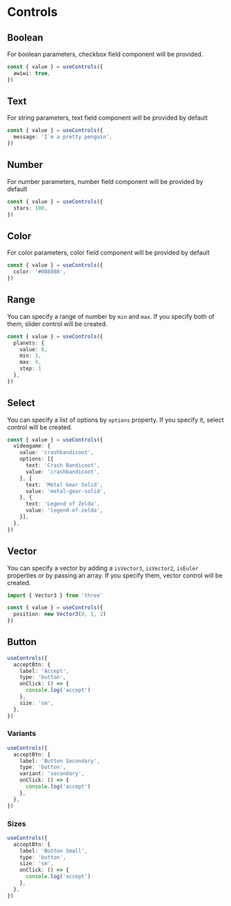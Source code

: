 # Controls

## Boolean

For boolean parameters, checkbox field component will be provided.

```ts
const { value } = useControls({
  awiwi: true,
})
```

<BooleanDemo/>

## Text

For string parameters, text field component will be provided by default

```ts
const { value } = useControls({
  message: 'I`m a pretty penguin',
})
```

<TextDemo/>

## Number

For number parameters, number field component will be provided by default

```ts
const { value } = useControls({
  stars: 100,
})
```

<NumberDemo/>

## Color

For color parameters, color field component will be provided by default

```ts
const { value } = useControls({
  color: '#008080',
})
```

<ColorDemo/>

## Range

You can specify a range of number by `min` and `max`. If you specify both of them, slider control will be created.

```ts
const { value } = useControls({
  planets: {
    value: 8,
    min: 1,
    max: 9,
    step: 1
  },
})
```

<RangeDemo/>

## Select

You can specify a list of options by `options` property. If you specify it, select control will be created.

```ts
const { value } = useControls({
  videogame: {
    value: 'crashbandicoot',
    options: [{
      text: 'Crash Bandicoot',
      value: 'crashbandicoot',
    }, {
      text: 'Metal Gear Solid',
      value: 'metal-gear-solid',
    }, {
      text: 'Legend of Zelda',
      value: 'legend-of-zelda',
    }],
  },
})
```

<SelectDemo/>

## Vector

You can specify a vector by adding a `isVector3`, `isVector2`, `isEuler` properties or by passing an array. If you specify them, vector control will be created.

```ts
import { Vector3 } from 'three'

const { value } = useControls({
  position: new Vector3(0, 1, 2)
})
```

<Vector3Demo/>

## Button

```ts
useControls({
  acceptBtn: {
    label: 'Accept',
    type: 'button',
    onClick: () => {
      console.log('accept')
    },
    size: 'sm',
  },
})
```
<ButtonDemo/>

### Variants

```ts
useControls({
  acceptBtn: {
    label: 'Button Secondary',
    type: 'button',
    variant: 'secondary',
    onClick: () => {
      console.log('accept')
    },
  },
})
```

<ButtonVariantDemo/>

### Sizes

```ts
useControls({
  acceptBtn: {
    label: 'Button Small',
    type: 'button',
    size: 'sm',
    onClick: () => {
      console.log('accept')
    },
  },
})
```

<ButtonSizesDemo/>
